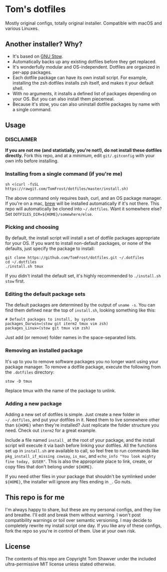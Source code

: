 # Tom's dotfiles
Mostly original configs, totally original installer. Compatible with macOS and various Linuxes.

## Another installer? Why?

- It's based on [GNU Stow](https://www.gnu.org/software/stow/).
- Automatically backs up any existing dotfiles before they get replaced.
- It's wonderfully modular and OS-independent. Dotfiles are organized in per-app packages.
- Each dotfile package can have its own install script. For example, installing the zsh dotfiles installs zsh itself, and makes it your default shell.
- With no arguments, it installs a defined list of packages depending on your OS. But you can also install them piecemeal.
- Because it's stow, you can also uninstall dotfile packages by name with a single command.

## Usage

### DISCLAIMER
**If you are not me (and statistially, you're not!), do not install these dotfiles directly.** Fork this repo, and at a _minimum_, edit `git/.gitconfig` with your own info before installing.

### Installing from a single command (if you're me)

```shell
sh <(curl -fsSL https://rawgit.com/TomFrost/dotfiles/master/install.sh)
```

The above command only requires bash, curl, and an OS package manager. If you're on a mac, [brew](http://brew.sh) will be installed automatically if it's not there. This repo will automatically be cloned into `~/.dotfiles`. Want it somewhere else? Set `DOTFILES_DIR=${HOME}/somewhere/else`.

### Picking and choosing

By default, the install script will install a set of dotfile packages appropriate for your OS. If you want to install non-default packages, or none of the defaults, just specify the package to install:

```shell
git clone https://github.com/TomFrost/dotfiles.git ~/.dotfiles
cd ~/.dotfiles
./install.sh tmux
```

If you didn't install the default set, it's highly recommended to `./install.sh stow` first.

### Editing the default package sets

The default packages are determined by the output of `uname -s`. You can find them defined near the top of `install.sh`, looking something like this:

```shell
# Default packages to install, by system
packages_Darwin=(stow git iterm2 tmux vim zsh)
packages_Linux=(stow git tmux vim zsh)
```

Just add (or remove) folder names in the space-separated lists.

### Removing an installed package

It's up to you to remove software packages you no longer want using your package manager. To remove a dotfile package, execute the following from the `.dotfiles` directory:

```shell
stow -D tmux
```

Replace tmux with the name of the package to unlink.

### Adding a new package

Adding a new set of dotfiles is simple. Just create a new folder in `~/.dotfiles`, and put your dotfiles in it. Need them to live somewhere other than `${HOME}` when they're installed? Just replicate the folder structure you need. Check out `iterm2` for a great example.

Include a file named `install_` at the root of your package, and the install script will execute it via bash before linking your dotfiles. All the functions set up in `install.sh` are available to call, so feel free to run commands like `pkg_install_if_missing cowsay`, `is_mac`, and `echo_info "You look mighty fine today, $USER"`. This is also the appropriate place to link, create, or copy files that don't belong under `${HOME}`.

If you need other files in your package that shouldn't be symlinked under `${HOME}`, the installer will ignore any files ending in `_`. Go nuts.

## This repo is for me
I'm always happy to share, but these are my personal configs, and they live and breathe. I'll edit and break them without warning. I won't post compatibility warnings or toil over semantic versioning. I may decide to completely rewrite my install script one day. If you like any of these configs, fork the repo so you're in control of them. Use at your own risk.

## License
The contents of this repo are Copyright Tom Shawver under the included ultra-permissive MIT license unless stated otherwise.

